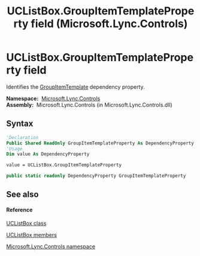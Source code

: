 ﻿---
title: UCListBox.GroupItemTemplateProperty field (Microsoft.Lync.Controls)
TOCTitle: GroupItemTemplateProperty field
ms:assetid: F:Microsoft.Lync.Controls.UCListBox.GroupItemTemplateProperty_DI_3_UC_OCS14MrefLyncWPF
ms:mtpsurl: https://msdn.microsoft.com/en-us/library/microsoft.lync.controls.uclistbox.groupitemtemplateproperty_di_3_uc_ocs14mreflyncwpf(v=office.15)
ms:contentKeyID: 48599890
ms.date: 07/28/2014
mtps_version: v=office.15
f1_keywords:
- Microsoft.Lync.Controls.UCListBox.GroupItemTemplateProperty
dev_langs:
- CSharp
- JScript
- VB
- other
---

# UCListBox.GroupItemTemplateProperty field

Identifies the [GroupItemTemplate](uclistbox-groupitemtemplate-property-microsoft-lync-controls_1.md) dependency property.

**Namespace:**  [Microsoft.Lync.Controls](microsoft-lync-controls-namespace_1.md)  
**Assembly:**  Microsoft.Lync.Controls (in Microsoft.Lync.Controls.dll)

## Syntax

``` vb
'Declaration
Public Shared ReadOnly GroupItemTemplateProperty As DependencyProperty
'Usage
Dim value As DependencyProperty

value = UCListBox.GroupItemTemplateProperty
```

``` csharp
public static readonly DependencyProperty GroupItemTemplateProperty
```

## See also

#### Reference

[UCListBox class](uclistbox-class-microsoft-lync-controls_1.md)

[UCListBox members](uclistbox-members-microsoft-lync-controls_1.md)

[Microsoft.Lync.Controls namespace](microsoft-lync-controls-namespace_1.md)

